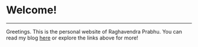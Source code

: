 # Welcome!
***

Greetings. This is the personal website of Raghavendra Prabhu.
You can read my blog [here](http://blog.wnohang.net "Blog") or explore
the links above for more!

